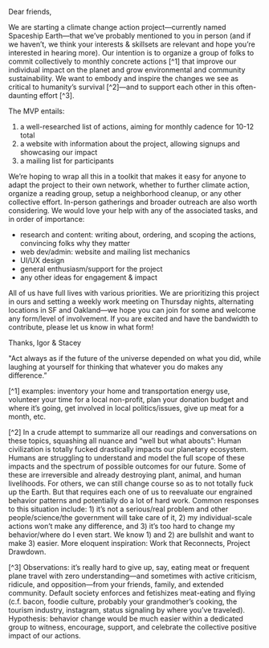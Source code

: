 
Dear friends,

We are starting a climate change action project—currently named Spaceship Earth—that we’ve probably mentioned to you in person (and if we haven’t, we think your interests & skillsets are relevant and hope you’re interested in hearing more).
Our intention is to organize a group of folks to commit collectively to monthly concrete actions [^1] that improve our individual impact on the planet and grow environmental and community sustainability.
We want to embody and inspire the changes we see as critical to humanity’s survival [^2]—and to support each other in this often-daunting effort [^3].

The MVP entails:
1) a well-researched list of actions, aiming for monthly cadence for 10-12 total
2) a website with information about the project, allowing signups and showcasing our impact
3) a mailing list for participants

We’re hoping to wrap all this in a toolkit that makes it easy for anyone to adapt the project to their own network, whether to further climate action, organize a reading group, setup a neighborhood cleanup, or any other collective effort.
In-person gatherings and broader outreach are also worth considering. We would love your help with any of the associated tasks, and in order of importance:

- research and content: writing about, ordering, and scoping the actions, convincing folks why they matter
- web dev/admin: website and mailing list mechanics
- UI/UX design
- general enthusiasm/support for the project
- any other ideas for engagement & impact

All of us have full lives with various priorities.
We are prioritizing this project in ours and setting a weekly work meeting on Thursday nights, alternating locations in SF and Oakland—we hope you can join for some and welcome any form/level of involvement.
If you are excited and have the bandwidth to contribute, please let us know in what form! 

Thanks,
Igor & Stacey

"Act always as if the future of the universe depended on what you did, while laughing at yourself for thinking that whatever you do makes any difference.”

[^1] examples: inventory your home and transportation energy use, volunteer your time for a local non-profit, plan your donation budget and where it’s going, get involved in local politics/issues, give up meat for a month, etc.

[^2] In a crude attempt to summarize all our readings and conversations on these topics, squashing all nuance and “well but what abouts”: Human civilization is totally fucked drastically impacts our planetary ecosystem.
Humans are struggling to understand and model the full scope of these impacts and the spectrum of possible outcomes for our future.
Some of these are irreversible and already destroying plant, animal, and human livelihoods.
For others, we can still change course so as to not totally fuck up the Earth.
But that requires each one of us to reevaluate our engrained behavior patterns and potentially do a lot of hard work.
Common responses to this situation include: 1) it’s not a serious/real problem and other people/science/the government will take care of it, 2) my individual-scale actions won’t make any difference, and 3) it’s too hard to change my behavior/where do I even start.
We know 1) and 2) are bullshit and want to make 3) easier.
More eloquent inspiration: Work that Reconnects, Project Drawdown.

[^3] Observations: it’s really hard to give up, say, eating meat or frequent plane travel with zero understanding—and sometimes with active criticism, ridicule, and opposition—from your friends, family, and extended community.
Default society enforces and fetishizes meat-eating and flying (c.f. bacon, foodie culture, probably your grandmother’s cooking, the tourism industry, instagram, status signaling by where you’ve traveled).
Hypothesis: behavior change would be much easier within a dedicated group to witness, encourage, support, and celebrate the collective positive impact of our actions. 
